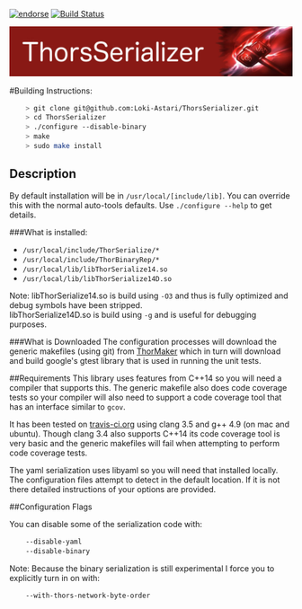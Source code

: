 [![endorse](http://api.coderwall.com/lokiastari/endorsecount.png)](http://coderwall.com/lokiastari)
[![Build Status](https://travis-ci.org/Loki-Astari/ThorsSerializer.svg?branch=master)](https://travis-ci.org/Loki-Astari/ThorsSerializer)

![ThorStream](../img/stream.jpg)

#Building Instructions:
````bash
    > git clone git@github.com:Loki-Astari/ThorsSerializer.git
    > cd ThorsSerializer
    > ./configure --disable-binary
    > make
    > sudo make install
````
## Description
By default installation will be in `/usr/local/[include/lib]`. You can override this with the normal auto-tools defaults. Use `./configure --help` to get details.

###What is installed:
* `/usr/local/include/ThorSerialize/*`
* `/usr/local/include/ThorBinaryRep/*`
* `/usr/local/lib/libThorSerialize14.so`
* `/usr/local/lib/libThorSerialize14D.so`

Note:
libThorSerialize14.so is build using `-O3` and thus is fully optimized and debug symbols have been stripped.  
libThorSerialize14D.so is build using `-g` and is useful for debugging purposes.


###What is Downloaded
The configuration processes will download the generic makefiles (using git) from [ThorMaker](https://github.com/Loki-Astari/ThorMaker) which in turn will download and build google's gtest library that is used in running the unit tests.

##Requirements
This library uses features from C++14 so you will need a compiler that supports this. The generic makefile also does code coverage tests so your compiler will also need to support a code coverage tool that has an interface similar to `gcov`.

It has been tested on [travis-ci.org](https://travis-ci.org/Loki-Astari/ThorsSerializer) using clang 3.5 and g++ 4.9 (on mac and ubuntu). Though clang 3.4 also supports C++14 its code coverage tool is very basic and the generic makefiles will fail when attempting to perform code coverage tests.

The yaml serialization uses libyaml so you will need that installed locally. The configuration files attempt to detect in the default location. If it is not there detailed instructions of your options are provided.

##Configuration Flags

You can disable some of the serialization code with:
````bash
    --disable-yaml
    --disable-binary
````

Note: Because the binary serialization is still experimental I force you to explicitly turn in on with:
````bash
    --with-thors-network-byte-order
````
